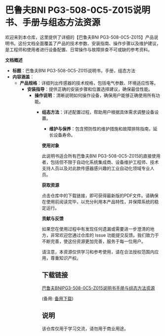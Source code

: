 # 巴鲁夫BNI PG3-508-0C5-Z015说明书、手册与组态方法资源

欢迎来到本仓库，这里提供了详细的【巴鲁夫BNI PG3-508-0C5-Z015】产品说明书。这份文档全面覆盖了产品的技术参数、安装指南、操作步骤以及维护建议，是工程师和使用者进行设备配置、日常操作与故障排查不可或缺的参考资料。

**文档概述**

- **标题**：巴鲁夫BNI PG3-508-0C5-Z015说明书，手册，组态方法
- **内容涵盖**：
  - **产品规格**：详细列出传感器的技术规格，包括电气参数、环境适应性等。
    - **安装指导**：提供正确的安装步骤和位置选择建议，确保最佳性能。
      - **操作说明**：清晰说明如何操作设备，确保用户能够正确使用所有功能。
        - **组态方法**：详述配置过程，帮助用户根据具体需求调整设备设置。
          - **维护与保养**：包含预防性的维护措施和故障排除指南，延长设备寿命。

          **使用对象**

          此说明书适合所有巴鲁夫BNI PG3-508-0C5-Z015的直接使用者，包括但不限于自动化系统集成商、设备维护工程师、技术支持人员以及对此款传感器感兴趣的工业自动化领域专业人员。

          **获取资源**

          点击仓库中的下载链接，即可获得最新版的PDF文件。请确保在使用前阅读完毕，以充分利用本产品特性，并保障系统的稳定运行。

          **贡献与反馈**

          如果您在使用过程中有发现任何遗漏或需要进一步澄清的地方，非常欢迎您通过仓库的 Issue 功能提交反馈。我们致力于不断完善，使这份资源更加完善，服务于每一位用户。

          请注意，本资源仅供学习和参考使用，请在合法授权范围内应用，尊重知识产权。

          ## 下载链接
          [巴鲁夫BNIPG3-508-0C5-Z015说明书手册与组态方法资源](https://pan.quark.cn/s/aa5a3380c58a) 

          (备用: [备用下载](https://pan.baidu.com/s/1hadHx149doUTPdZXf3ITHQ?pwd=1234))

          ## 说明

          该仓库仅用于学习交流，请勿用于商业用途。
